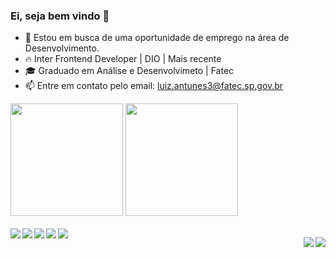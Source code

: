 ### Ei, seja bem vindo 👋

- 🔭 Estou em busca de uma oportunidade de emprego na área de Desenvolvimento.
- 🔥 Inter Frontend Developer | DIO | Mais recente
- 🎓 Graduado em Análise e Desenvolvimeto | Fatec
- 📫 Entre em contato pelo email: luiz.antunes3@fatec.sp.gov.br


<div>
  <img height="180em" src="https://github-readme-stats.vercel.app/api?username=luizantunes3&theme=midnight-purple&show_icons=true"/>
  <img height="180em" src="https://github-readme-stats.vercel.app/api/top-langs/?username=luizantunes3&layout=compact&theme=midnight-purple"/>
</div>

<div style="display: inline_block"><br>
    <img align="left" src="https://img.shields.io/badge/HTML-239120?style=for-the-badge&logo=html5&logoColor=white">
    <img align="left" src="https://img.shields.io/badge/CSS-239120?&style=for-the-badge&logo=css3&logoColor=white">
    <img align="left" src="https://img.shields.io/badge/JavaScript-F7DF1E?style=for-the-badge&logo=javascript&logoColor=black">
    <img align="left" src="https://img.shields.io/badge/Java-ED8B00?style=for-the-badge&logo=java&logoColor=white">
    <img align="left" src="https://img.shields.io/badge/Android-3DDC84?style=for-the-badge&logo=android&logoColor=white">

 <a href="https://www.instagram.com/_luizantunes3/" target="_blank"> <img align="right" src="https://img.shields.io/badge/Instagram-E4405F?style=for-the-badge&logo=instagram&logoColor=white"> </a>
  <a href="https://www.linkedin.com/in/luizantunes3/" target="_blank"> <img align="right" src="https://img.shields.io/badge/LinkedIn-0077B5?style=for-the-badge&logo=linkedin&logoColor=white"> </a>
</div>









